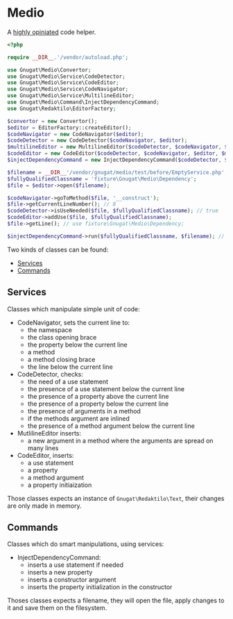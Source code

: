 # Medio

A [highly opiniated](./doc/42-vocabulary.md) code helper.

```php
<?php

require __DIR__.'/vendor/autoload.php';

use Gnugat\Medio\Convertor;
use Gnugat\Medio\Service\CodeDetector;
use Gnugat\Medio\Service\CodeEditor;
use Gnugat\Medio\Service\CodeNavigator;
use Gnugat\Medio\Service\MultilineEditor;
use Gnugat\Medio\Command\InjectDependencyCommand;
use Gnugat\Redaktilo\EditorFactory;

$convertor = new Convertor();
$editor = EditorFactory::createEditor();
$codeNavigator = new CodeNavigator($editor);
$codeDetector = new CodeDetector($codeNavigator, $editor);
$multilineEditor = new MultilineEditor($codeDetector, $codeNavigator, $editor);
$codeEditor = new CodeEditor($codeDetector, $codeNavigator, $editor, $multilineEditor);
$injectDependencyCommand = new InjectDependencyCommand($codeDetector, $codeEditor, $convertor, $editor);

$filename = __DIR__'/vendor/gnugat/medio/test/before/EmptyService.php';
$fullyQualifiedClassname = 'fixture\Gnugat\Medio\Dependency';
$file = $editor->open($filename);

$codeNavigator->goToMethod($file, '__construct');
$file->getCurrentLineNumber(); // 8
$codeDetector->isUseNeeded($file, $fullyQualifiedClassname); // true
$codeEditor->addUse($file, $fullyQualifiedClassname);
$file->getLine(); // use fixture\Gnugat\Medio\Dependency;

$injectDependencyCommand->run($fullyQualifiedClassname, $filename); // see ./doc/21-inject-dependency.md
```

Two kinds of classes can be found:

* [Services](#services)
* [Commands](#commands)

## Services

Classes which manipulate simple unit of code:

* CodeNavigator, sets the current line to:
    * the namespace
    * the class opening brace
    * the property below the current line
    * a method
    * a method closing brace
    * the line below the current line
* CodeDetector, checks:
    * the need of a use statement
    * the presence of a use statement below the current line
    * the presence of a property above the current line
    * the presence of a property below the current line
    * the presence of arguments in a method
    * if the methods argument are inlined
    * the presence of a method argument below the current line
* MutlilineEditor inserts:
    * a new argument in a method where the arguments are spread on many lines
* CodeEditor, inserts:
    * a use statement
    * a property
    * a method argument
    * a property initiaization

Those classes expects an instance of `Gnugat\Redaktilo\Text`, their changes are
only made in memory.

## Commands

Classes which do smart manipulations, using services:

* InjectDependencyCommand:
    * inserts a use statement if needed
    * inserts a new property
    * inserts a constructor argument
    * inserts the property initialization in the constructor

Thoses classes expects a filename, they will open the file, apply changes to it
and save them on the filesystem.
